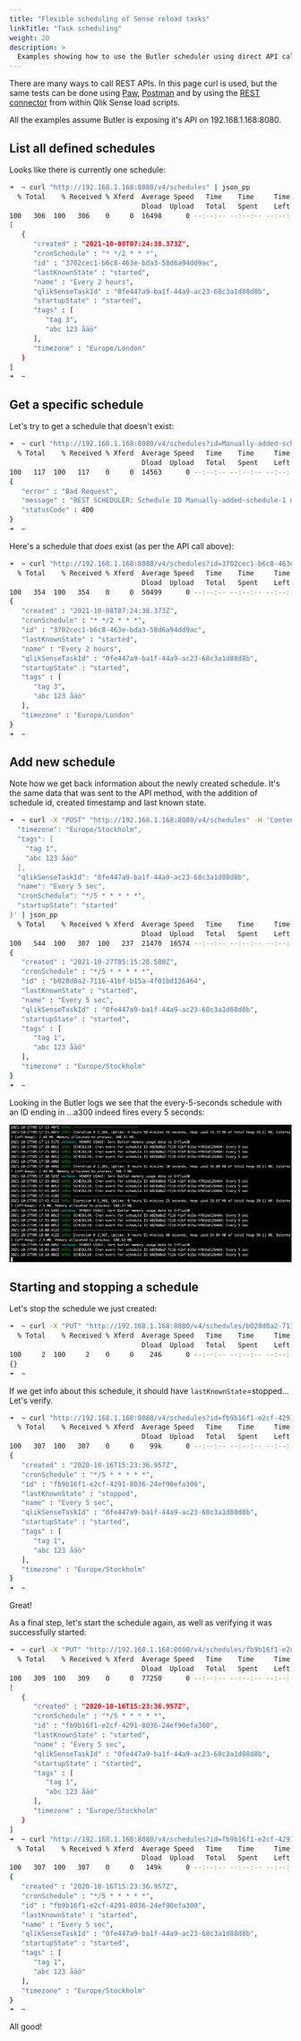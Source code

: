 ```yaml
---
title: "Flexible scheduling of Sense reload tasks"
linkTitle: "Task scheduling"
weight: 20
description: >
  Examples showing how to use the Butler scheduler using direct API calls.
---
```


There are many ways to call REST APIs. In this page curl is used, but the same tests can be done using [Paw](https://paw.cloud/), [Postman](https://www.postman.com/) and by using the [REST connector](https://help.qlik.com/en-US/connectors/Subsystems/REST_connector_help/Content/Connectors_REST/REST-connector.htm) from within Qlik Sense load scripts.

All the examples assume Butler is exposing it's API on 192.168.1.168:8080.

## List all defined schedules

Looks like there is currently one schedule:

```bash
➜  ~ curl "http://192.168.1.168:8080/v4/schedules" | json_pp
  % Total    % Received % Xferd  Average Speed   Time    Time     Time  Current
                                 Dload  Upload   Total   Spent    Left  Speed
100   306  100   306    0     0  16498      0 --:--:-- --:--:-- --:--:-- 20400
[
   {
      "created" : "2021-10-08T07:24:38.373Z",
      "cronSchedule" : "* */2 * * *",
      "id" : "3702cec1-b6c8-463e-bda3-58d6a94dd9ac",
      "lastKnownState" : "started",
      "name" : "Every 2 hours",
      "qlikSenseTaskId" : "0fe447a9-ba1f-44a9-ac23-68c3a1d88d8b",
      "startupState" : "started",
      "tags" : [
         "tag 3",
         "abc 123 åäö"
      ],
      "timezone" : "Europe/London"
   }
]
➜  ~
```

## Get a specific schedule

Let's try to get a schedule that doesn't exist:

```bash
➜  ~ curl "http://192.168.1.168:8080/v4/schedules?id=Manually-added-schedule-1" | json_pp
  % Total    % Received % Xferd  Average Speed   Time    Time     Time  Current
                                 Dload  Upload   Total   Spent    Left  Speed
100   117  100   117    0     0  14563      0 --:--:-- --:--:-- --:--:-- 29250
{
   "error" : "Bad Request",
   "message" : "REST SCHEDULER: Schedule ID Manually-added-schedule-1 not found.",
   "statusCode" : 400
}
➜  ~
```

Here's a schedule that *does* exist (as per the API call above):

```bash
➜  ~ curl "http://192.168.1.168:8080/v4/schedules?id=3702cec1-b6c8-463e-bda3-58d6a94dd9ac" | json_pp
  % Total    % Received % Xferd  Average Speed   Time    Time     Time  Current
                                 Dload  Upload   Total   Spent    Left  Speed
100   354  100   354    0     0  50499      0 --:--:-- --:--:-- --:--:--  115k
{
   "created" : "2021-10-08T07:24:38.373Z",
   "cronSchedule" : "* */2 * * *",
   "id" : "3702cec1-b6c8-463e-bda3-58d6a94dd9ac",
   "lastKnownState" : "started",
   "name" : "Every 2 hours",
   "qlikSenseTaskId" : "0fe447a9-ba1f-44a9-ac23-68c3a1d88d8b",
   "startupState" : "started",
   "tags" : [
      "tag 3",
      "abc 123 åäö"
   ],
   "timezone" : "Europe/London"
}
➜  ~
```

## Add new schedule

Note how we get back information about the newly created schedule. It's the same data that was sent to the API method, with the addition of schedule id, created timestamp and last known state.

```bash
➜  ~ curl -X "POST" "http://192.168.1.168:8080/v4/schedules" -H 'Content-Type: application/json' -d $'{
  "timezone": "Europe/Stockholm",
  "tags": [
    "tag 1",
    "abc 123 åäö"
  ],
  "qlikSenseTaskId": "0fe447a9-ba1f-44a9-ac23-68c3a1d88d8b",
  "name": "Every 5 sec",
  "cronSchedule": "*/5 * * * * *",
  "startupState": "started"
}' | json_pp
  % Total    % Received % Xferd  Average Speed   Time    Time     Time  Current
                                 Dload  Upload   Total   Spent    Left  Speed
100   544  100   307  100   237  21470  16574 --:--:-- --:--:-- --:--:-- 49454
{
   "created" : "2021-10-27T05:15:28.580Z",
   "cronSchedule" : "*/5 * * * * *",
   "id" : "b028d0a2-7116-41bf-b15a-4f01bd126464",
   "lastKnownState" : "started",
   "name" : "Every 5 sec",
   "qlikSenseTaskId" : "0fe447a9-ba1f-44a9-ac23-68c3a1d88d8b",
   "startupState" : "started",
   "tags" : [
      "tag 1",
      "abc 123 åäö"
   ],
   "timezone" : "Europe/Stockholm"
}
➜  ~
```

Looking in the Butler logs we see that the every-5-seconds schedule with an ID ending in ...a300 indeed fires every 5 seconds:

![New schedule fires every 5 seconds](butler-logs-new-schedule-1.png "New schedule fires every 5 seconds")  

## Starting and stopping a schedule

Let's stop the schedule we just created:

```bash
➜  ~ curl -X "PUT" "http://192.168.1.168:8080/v4/schedules/b028d0a2-7116-41bf-b15a-4f01bd126464/stop" | json_pp
  % Total    % Received % Xferd  Average Speed   Time    Time     Time  Current
                                 Dload  Upload   Total   Spent    Left  Speed
100     2  100     2    0     0    246      0 --:--:-- --:--:-- --:--:--   500
{}
➜  ~
```

If we get info about this schedule, it should have `lastKnownState`=stopped... Let's verify.

```bash
➜  ~ curl "http://192.168.1.168:8080/v4/schedules?id=fb9b16f1-e2cf-4291-8036-24ef90efa300" | json_pp
  % Total    % Received % Xferd  Average Speed   Time    Time     Time  Current
                                 Dload  Upload   Total   Spent    Left  Speed
100   307  100   307    0     0    99k      0 --:--:-- --:--:-- --:--:--   99k
{
   "created" : "2020-10-16T15:23:36.957Z",
   "cronSchedule" : "*/5 * * * * *",
   "id" : "fb9b16f1-e2cf-4291-8036-24ef90efa300",
   "lastKnownState" : "stopped",
   "name" : "Every 5 sec",
   "qlikSenseTaskId" : "0fe447a9-ba1f-44a9-ac23-68c3a1d88d8b",
   "startupState" : "started",
   "tags" : [
      "tag 1",
      "abc 123 åäö"
   ],
   "timezone" : "Europe/Stockholm"
}
➜  ~
```

Great!

As a final step, let's start the schedule again, as well as verifying it was successfully started:

```bash
➜  ~ curl -X "PUT" "http://192.168.1.168:8080/v4/schedules/fb9b16f1-e2cf-4291-8036-24ef90efa300/start" | json_pp
  % Total    % Received % Xferd  Average Speed   Time    Time     Time  Current
                                 Dload  Upload   Total   Spent    Left  Speed
100   309  100   309    0     0  77250      0 --:--:-- --:--:-- --:--:-- 77250
[
   {
      "created" : "2020-10-16T15:23:36.957Z",
      "cronSchedule" : "*/5 * * * * *",
      "id" : "fb9b16f1-e2cf-4291-8036-24ef90efa300",
      "lastKnownState" : "started",
      "name" : "Every 5 sec",
      "qlikSenseTaskId" : "0fe447a9-ba1f-44a9-ac23-68c3a1d88d8b",
      "startupState" : "started",
      "tags" : [
         "tag 1",
         "abc 123 åäö"
      ],
      "timezone" : "Europe/Stockholm"
   }
]
➜  ~ curl "http://192.168.1.168:8080/v4/schedules?id=fb9b16f1-e2cf-4291-8036-24ef90efa300" | json_pp
  % Total    % Received % Xferd  Average Speed   Time    Time     Time  Current
                                 Dload  Upload   Total   Spent    Left  Speed
100   307  100   307    0     0   149k      0 --:--:-- --:--:-- --:--:--  149k
{
   "created" : "2020-10-16T15:23:36.957Z",
   "cronSchedule" : "*/5 * * * * *",
   "id" : "fb9b16f1-e2cf-4291-8036-24ef90efa300",
   "lastKnownState" : "started",
   "name" : "Every 5 sec",
   "qlikSenseTaskId" : "0fe447a9-ba1f-44a9-ac23-68c3a1d88d8b",
   "startupState" : "started",
   "tags" : [
      "tag 1",
      "abc 123 åäö"
   ],
   "timezone" : "Europe/Stockholm"
}
➜  ~
```

All good!

